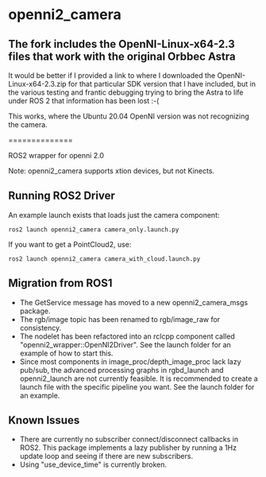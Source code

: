 openni2_camera
==============

## The fork includes the OpenNI-Linux-x64-2.3 files that work with the original Orbbec Astra

  It would be better if I provided a link to where I downloaded the OpenNI-Linux-x64-2.3.zip
  for that particular SDK version that I have included, but in the various testing and frantic debugging trying to bring the Astra to life
  under ROS 2 that information has been lost :-(

  This works, where the Ubuntu 20.04 OpenNI version was not recognizing the camera.
  
==============

ROS2 wrapper for openni 2.0

Note: openni2_camera supports xtion devices, but not Kinects.

## Running ROS2 Driver

An example launch exists that loads just the camera component:

```
ros2 launch openni2_camera camera_only.launch.py
```

If you want to get a PointCloud2, use:

```
ros2 launch openni2_camera camera_with_cloud.launch.py
```

## Migration from ROS1

 * The GetService message has moved to a new openni2_camera_msgs package.
 * The rgb/image topic has been renamed to rgb/image_raw for consistency.
 * The nodelet has been refactored into an rclcpp component called
   "openni2_wrapper::OpenNI2Driver". See the launch folder for an example
   of how to start this.
 * Since most components in image_proc/depth_image_proc lack lazy pub/sub,
   the advanced processing graphs in rgbd_launch and openni2_launch are not
   currently feasible. It is recommended to create a launch file with the
   specific pipeline you want. See the launch folder for an example.

## Known Issues

 * There are currently no subscriber connect/disconnect callbacks in ROS2.
   This package implements a lazy publisher by running a 1Hz update loop
   and seeing if there are new subscribers.
 * Using "use_device_time" is currently broken.
